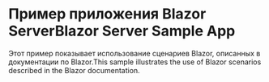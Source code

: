 # <a name="blazor-server-sample-app"></a><span data-ttu-id="44059-101">Пример приложения Blazor Server</span><span class="sxs-lookup"><span data-stu-id="44059-101">Blazor Server Sample App</span></span>

<span data-ttu-id="44059-102">Этот пример показывает использование сценариев Blazor, описанных в документации по Blazor.</span><span class="sxs-lookup"><span data-stu-id="44059-102">This sample illustrates the use of Blazor scenarios described in the Blazor documentation.</span></span>
